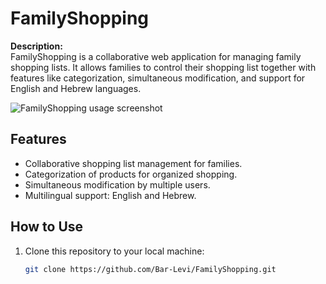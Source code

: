 # FamilyShopping

**Description:**<br>
FamilyShopping is a collaborative web application for managing family shopping lists. It allows families to control their shopping list together with features like categorization, simultaneous modification, and support for English and Hebrew languages.

![FamilyShopping usage screenshot](https://github.com/Bar-Levi/FamilyShopping/assets/familiyShoppingScreenshot.png)

## Features

- Collaborative shopping list management for families.
- Categorization of products for organized shopping.
- Simultaneous modification by multiple users.
- Multilingual support: English and Hebrew.

## How to Use

1. Clone this repository to your local machine:
   ```bash
   git clone https://github.com/Bar-Levi/FamilyShopping.git
